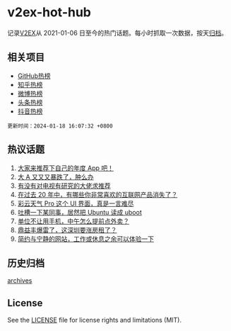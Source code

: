 # v2ex-hot-hub

 记录[V2EX](https://www.v2ex.com/)从 2021-01-06 日至今的热门话题。每小时抓取一次数据，按天[归档](archives)。
 
 ## 相关项目

- [GitHub热榜](https://github.com/it985/github-hot-hub)
- [知乎热榜](https://github.com/it985/zhihu-hot-hub)
- [微博热榜](https://github.com/it985/weibo-hot-hub)
- [头条热榜](https://github.com/it985/toutiao-hot-hub)
- [抖音热榜](https://github.com/it985/douyin-hot-hub)


 `更新时间：2024-01-18 16:07:32 +0800`

## 热议话题

1. [大家来推荐下自己的年度 App 吧！](https://www.v2ex.com/t/1009425)
1. [大 A 又又又暴跌了，肿么办](https://www.v2ex.com/t/1009511)
1. [有没有对电视有研究的大佬求推荐](https://www.v2ex.com/t/1009441)
1. [在过去 20 年中，有哪些你非常喜欢的互联网产品消失了？](https://www.v2ex.com/t/1009439)
1. [彩云天气 Pro 这个 UI 界面，真是一言难尽](https://www.v2ex.com/t/1009520)
1. [吐槽一下某同事，居然把 Ubuntu 读成 uboot](https://www.v2ex.com/t/1009629)
1. [单位不让用手机，中午怎么提前点外卖？](https://www.v2ex.com/t/1009421)
1. [鼎益丰爆雷了，这深圳要涨房租了？](https://www.v2ex.com/t/1009526)
1. [简约与宁静的网站，工作或休息之余可以体验一下](https://www.v2ex.com/t/1009521)

## 历史归档

[archives](archives)

## License

See the [LICENSE](LICENSE) file for license rights and limitations (MIT).
